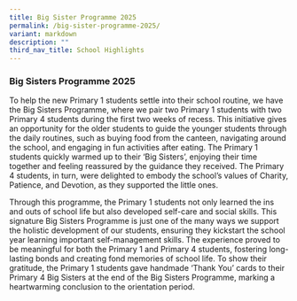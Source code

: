```yaml
---
title: Big Sister Programme 2025
permalink: /big-sister-programme-2025/
variant: markdown
description: ""
third_nav_title: School Highlights
---
```

### **Big Sisters Programme 2025**

To help the new Primary 1 students settle into their school routine, we have the Big Sisters Programme, where we pair two Primary 1 students with two Primary 4 students during the first two weeks of recess. This initiative gives an opportunity for the older students to guide the younger students through the daily routines, such as buying food from the canteen, navigating around the school, and engaging in fun activities after eating. The Primary 1 students quickly warmed up to their ‘Big Sisters’, enjoying their time together and feeling reassured by the guidance they received. The Primary 4 students, in turn, were delighted to embody the school’s values of Charity, Patience, and Devotion, as they supported the little ones. 

Through this programme, the Primary 1 students not only learned the ins and outs of school life but also developed self-care and social skills. This signature Big Sisters Programme is just one of the many ways we support the holistic development of our students, ensuring they kickstart the school year learning important self-management skills. The experience proved to be meaningful for both the Primary 1 and Primary 4 students, fostering long-lasting bonds and creating fond memories of school life. To show their gratitude, the Primary 1 students gave handmade ‘Thank You’ cards to their Primary 4 Big Sisters at the end of the Big Sisters Programme, marking a heartwarming conclusion to the orientation period.

